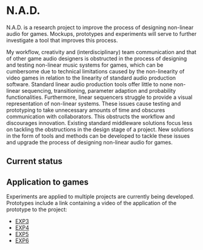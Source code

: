# N.A.D.
N.A.D. is a research project to improve the process of designing non-linear audio for games. Mockups, prototypes and experiments will serve to further investigate a tool that improves this process. 

My workflow, creativity and (interdisciplinary) team communication and that of other game audio designers is obstructed in the process of designing and testing non-linear music systems for games, which can be cumbersome due to technical limitations caused by the non-linearity of video games in relation to the linearity of standard audio production software. Standard linear audio production tools offer little to none non-linear sequencing, transitioning, parameter adaption and probability functionalities. Furthermore, linear sequencers struggle to provide a visual representation of non-linear systems. These issues cause testing and prototyping to take unnecessary amounts of time and obscures communication with collaborators. This obstructs the workflow and discourages innovation. Existing standard middleware solutions focus less on tackling the obstructions in the design stage of a project. New solutions in the form of tools and methods can be developed to tackle these issues and upgrade the process of designing non-linear audio for games.

## Current status

## Application to games
Experiments are applied to multiple projects are currently being developed. Prototypes include a link containing a video of the application of the prototype to the project:
- [EXP3](https://streamable.com/434ev)
- [EXP4](https://streamable.com/wqf3h)
- [EXP5](https://streamable.com/uvkjxm)
- [EXP6](https://streamable.com/y6rm5e)